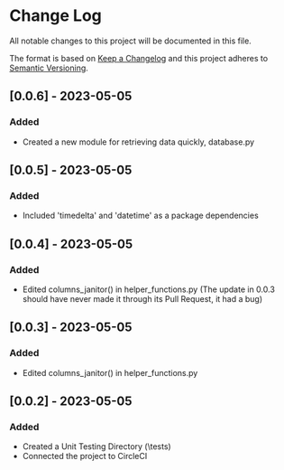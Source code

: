 # Change Log

All notable changes to this project will be documented in this file.

The format is based on [Keep a Changelog](http://keepachangelog.com/)
and this project adheres to [Semantic Versioning](http://semver.org/).

## [0.0.6] - 2023-05-05

### Added

- Created a new module for retrieving data quickly, database.py

## [0.0.5] - 2023-05-05

### Added

- Included 'timedelta' and 'datetime' as a package dependencies

## [0.0.4] - 2023-05-05

### Added

- Edited columns_janitor() in helper_functions.py (The update in 0.0.3 should have never made it through its Pull Request, it had a bug)

## [0.0.3] - 2023-05-05

### Added

- Edited columns_janitor() in helper_functions.py



## [0.0.2] - 2023-05-05

### Added

- Created a Unit Testing Directory (\tests)
- Connected the project to CircleCI
